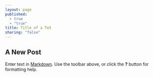 ```yaml
---
layout: page
published: 
  - true
  - "true"
title: Title of a TeS
sharing: "false"
---
```


## A New Post

Enter text in [Markdown](http://daringfireball.net/projects/markdown/). Use the toolbar above, or click the **?** button for formatting help.
